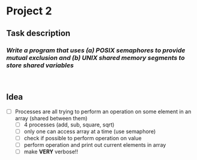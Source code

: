 # Project 2

## **Task description**

### *Write a program that uses (a) POSIX semaphores to provide mutual exclusion and (b) UNIX shared memory segments to store shared variables*

<br/>

## **Idea**
- [ ] Processes are all trying to perform an operation on some element in an array (shared between them)
    - [ ] 4 processes (add, sub, square, sqrt)
    - [ ] only one can access array at a time (use semaphore)
    - [ ] check if possible to perform operation on value
    - [ ] perform operation and print out current elements in array
    - [ ] make **VERY** verbose!!
